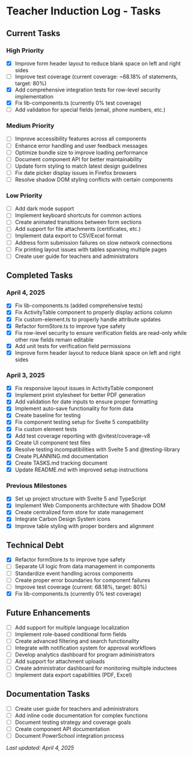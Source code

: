 # Teacher Induction Log - Tasks

## Current Tasks

### High Priority
- [x] Improve form header layout to reduce blank space on left and right sides
- [ ] Improve test coverage (current coverage: ~68.18% of statements, target: 80%)
- [x] Add comprehensive integration tests for row-level security implementation
- [x] Fix lib-components.ts (currently 0% test coverage)
- [ ] Add validation for special fields (email, phone numbers, etc.)

### Medium Priority
- [ ] Improve accessibility features across all components
- [ ] Enhance error handling and user feedback messages
- [ ] Optimize bundle size to improve loading performance
- [ ] Document component API for better maintainability
- [ ] Update form styling to match latest design guidelines
- [ ] Fix date picker display issues in Firefox browsers
- [ ] Resolve shadow DOM styling conflicts with certain components

### Low Priority
- [ ] Add dark mode support
- [ ] Implement keyboard shortcuts for common actions
- [ ] Create animated transitions between form sections
- [ ] Add support for file attachments (certificates, etc.)
- [ ] Implement data export to CSV/Excel format
- [ ] Address form submission failures on slow network connections
- [ ] Fix printing layout issues with tables spanning multiple pages
- [ ] Create user guide for teachers and administrators

## Completed Tasks

### April 4, 2025
- [x] Fix lib-components.ts (added comprehensive tests)
- [x] Fix ActivityTable component to properly display actions column
- [x] Fix custom-element.ts to properly handle attribute updates
- [x] Refactor formStore.ts to improve type safety
- [x] Fix row-level security to ensure verification fields are read-only while other row fields remain editable
- [x] Add unit tests for verification field permissions
- [x] Improve form header layout to reduce blank space on left and right sides

### April 3, 2025
- [x] Fix responsive layout issues in ActivityTable component
- [x] Implement print stylesheet for better PDF generation
- [x] Add validation for date inputs to ensure proper formatting
- [x] Implement auto-save functionality for form data
- [x] Create baseline for testing
- [x] Fix component testing setup for Svelte 5 compatibility
- [x] Fix custom element tests
- [x] Add test coverage reporting with @vitest/coverage-v8
- [x] Create UI component test files
- [x] Resolve testing incompatibilities with Svelte 5 and @testing-library
- [x] Create PLANNING.md documentation
- [x] Create TASKS.md tracking document
- [x] Update README.md with improved setup instructions

### Previous Milestones
- [x] Set up project structure with Svelte 5 and TypeScript
- [x] Implement Web Components architecture with Shadow DOM
- [x] Create centralized form store for state management
- [x] Integrate Carbon Design System icons
- [x] Improve table styling with proper borders and alignment

## Technical Debt
- [x] Refactor formStore.ts to improve type safety
- [ ] Separate UI logic from data management in components
- [ ] Standardize event handling across components
- [ ] Create proper error boundaries for component failures
- [ ] Improve test coverage (current: 68.18%, target: 80%)
- [x] Fix lib-components.ts (currently 0% test coverage)

## Future Enhancements
- [ ] Add support for multiple language localization
- [ ] Implement role-based conditional form fields
- [ ] Create advanced filtering and search functionality
- [ ] Integrate with notification system for approval workflows
- [ ] Develop analytics dashboard for program administrators
- [ ] Add support for attachment uploads
- [ ] Create administrator dashboard for monitoring multiple inductees
- [ ] Implement data export capabilities (PDF, Excel)

## Documentation Tasks
- [ ] Create user guide for teachers and administrators
- [ ] Add inline code documentation for complex functions
- [ ] Document testing strategy and coverage goals
- [ ] Create component API documentation
- [ ] Document PowerSchool integration process

*Last updated: April 4, 2025*
